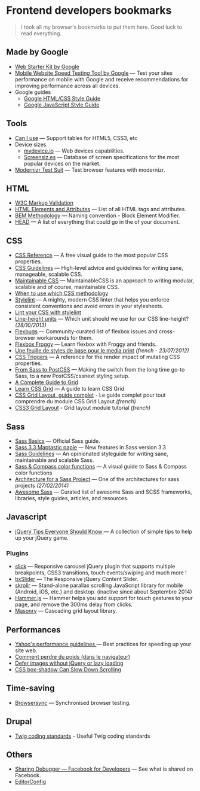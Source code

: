 Frontend developers bookmarks
===========================

> I took all my browser's bookmarks to put them here. Good luck to read everything.

## Made by Google
+ [Web Starter Kit by Google](https://github.com/google/web-starter-kit)
+ [Mobile Website Speed Testing Tool by Google](https://testmysite.thinkwithgoogle.com/) — Test your sites performance on mobile with Google and receive recommendations for improving performance across all devices.
+ Google guides 
    + [Google HTML/CSS Style Guide](https://google.github.io/styleguide/htmlcssguide.xml)
    + [Google JavaScript Style Guide](https://google.github.io/styleguide/jsguide.html)

## Tools
+ [Can I use](http://caniuse.com/) — Support tables for HTML5, CSS3, etc
+ Device sizes
    + [mydevice.io](http://www.mydevice.io/) — Web devices capabilities.
    + [Screensiz.es](http://screensiz.es/phone) — Database of screen specifications for the most popular devices on the market.
+ [Modernizr Test Suit](http://modernizr.github.io/Modernizr/test/) — Test browser features with modernizr.

## HTML
+ [W3C Markup Validation](https://validator.w3.org/)
+ [HTML Elements and Attributes](https://simon.html5.org/html-elements) — List of all HTML tags and attributes.
+ [BEM Methodology](https://en.bem.info/methodology/) — Naming convention - Block Element Modifier.
+ [HEAD](https://github.com/joshbuchea/HEAD) — A list of everything that could go in the <head> of your document.

## CSS
+ [CSS Reference](http://cssreference.io/) — A free visual guide to the most popular CSS properties.
+ [CSS Guidelines](http://cssguidelin.es/) — High-level advice and guidelines for writing sane, manageable, scalable CSS.
+ [Maintainable CSS](http://maintainablecss.com/) — MaintainableCSS is an approach to writing modular, scalable and of course, maintainable CSS.
+ [When to use which CSS methodology](http://simurai.com/blog/2016/11/27/css-methodologies)
+ [Stylelint](http://stylelint.io/) — A mighty, modern CSS linter that helps you enforce consistent conventions and avoid errors in your stylesheets.
+ [Lint your CSS with stylelint](https://css-tricks.com/stylelint/)
+ [Line-height units](http://tzi.fr/css/line-height-units) — Which unit should we use for our CSS line-height? _(28/10/2013)_
+ [Flexbugs](https://github.com/philipwalton/flexbugs) — Community-curated list of flexbox issues and cross-browser workarounds for them.
+ [Flexbox Froggy](http://flexboxfroggy.com/) — Learn flexbox with Froggy and friends.
+ [Une feuille de styles de base pour le media print](http://www.alsacreations.com/astuce/lire/1160-une-feuille-de-styles-de-base-pour-le-media-print.html) _(french - 23/07/2012)_
+ [CSS Triggers](https://csstriggers.com/) — A reference for the render impact of mutating CSS properties.
+ [From Sass to PostCSS](https://tylergaw.com/articles/sass-to-postcss) — Making the switch from the long time go-to Sass, to a new PostCSS/cssnext styling setup.
+ [A Complete Guide to Grid](https://css-tricks.com/snippets/css/complete-guide-grid/)
+ [Learn CSS Grid](http://learncssgrid.com/) — A guide to learn CSS Grid
+ [CSS Grid Layout, guide complet](https://la-cascade.io/css-grid-layout-guide-complet/) - Le guide complet pour tout comprendre du module CSS Grid Layout _(french)_
+ [CSS3 Grid Layout](https://www.alsacreations.com/article/lire/1388-css3-grid-layout.html) - Grid layout module tutorial _(french)_

## Sass
+ [Sass Basics](http://sass-lang.com/guide) — Official Sass guide.
+ [Sass 3.3 Maptastic paple](http://thesassway.com/news/sass-3-3-released) — New features in Sass version 3.3
+ [Sass Guidelines](https://sass-guidelin.es/) — An opinionated styleguide for writing sane, maintainable and scalable Sass.
+ [Sass & Compass color functions](http://jackiebalzer.com/color) — A visual guide to Sass & Compass color functions
+ [Architecture for a Sass Project](https://www.sitepoint.com/architecture-sass-project/) — One of the architectures for sass projects _(27/02/2014)_
+ [Awesome Sass](https://github.com/Famolus/awesome-sass) — Curated list of awesome Sass and SCSS frameworks, libraries, style guides, articles, and resources.

## Javascript
+ [jQuery Tips Everyone Should Know ](https://github.com/AllThingsSmitty/jquery-tips-everyone-should-know) — A collection of simple tips to help up your jQuery game.

### Plugins
+ [slick](http://kenwheeler.github.io/slick/) — Responsive carousel jQuery plugin that supports multiple breakpoints, CSS3 transitions, touch events/swiping and much more !
+ [bxSlider](http://bxslider.com/) — The Responsive jQuery Content Slider.
+ [skrollr](https://github.com/Prinzhorn/skrollr) — Stand-alone parallax scrolling JavaScript library for mobile (Android, iOS, etc.) and desktop. (inactive since about Septembre 2014)
+ [Hammer.js](http://hammerjs.github.io/) — Hammer helps you add support for touch gestures to your page, and remove the 300ms delay from clicks.
+ [Masonry](https://github.com/desandro/masonry) — Cascading grid layout library.

## Performances
+ [Yahoo's performance guidelines ](https://developer.yahoo.com/performance/rules.html) — Best practices for speeding up your site web.
+ [Comment perdre du poids (dans le navigateur)](https://browserdiet.com/fr/)
+ [Defer images without jQuery or lazy loading](https://varvy.com/pagespeed/defer-images.html)
+ [CSS box-shadow Can Slow Down Scrolling](http://nerds.airbnb.com/box-shadows-are-expensive-to-paint/)

## Time-saving
+ [Browsersync](https://www.browsersync.io/) — Synchronised browser testing.

## Drupal
+ [Twig coding standards](https://www.drupal.org/docs/develop/coding-standards/twig-coding-standards) - Useful Twig coding standards

## Others
+ [Sharing Debugger — Facebook for Developers](https://developers.facebook.com/tools/debug/) — See what is shared on Facebook.
+ [EditorConfig](http://editorconfig.org/)
